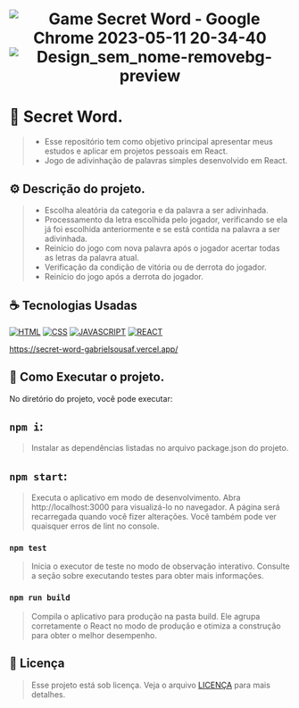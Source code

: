<h1 align="center" width:100%>
   
![Game Secret Word - Google Chrome 2023-05-11 20-34-40](https://github.com/gabrielsousaf/Secret-Word/assets/121953504/7d673a74-7679-43de-95a1-7fb23d07dc57)
![Design_sem_nome-removebg-preview](https://github.com/gabrielsousaf/Todo-List-React/assets/121953504/19028900-5437-49bd-90cf-b349f95aa0a6)

 

# 📱 Secret Word.
> * Esse repositório tem como objetivo principal apresentar meus estudos e aplicar em projetos pessoais em React.
> * Jogo de adivinhação de palavras simples desenvolvido em React.
  

## ⚙ Descrição do projeto.
> * Escolha aleatória da categoria e da palavra a ser adivinhada.<br>
> * Processamento da letra escolhida pelo jogador, verificando se ela já foi escolhida anteriormente e se está contida na palavra a ser adivinhada.<br>
> * Reinício do jogo com nova palavra após o jogador acertar todas as letras da palavra atual.<br>
> * Verificação da condição de vitória ou de derrota do jogador.<br>
> * Reinício do jogo após a derrota do jogador.  


## ☕ Tecnologias Usadas

[![HTML](https://img.shields.io/badge/HTML5-E34F26?style=for-the-badge&logo=html5&logoColor=white)](#)
[![CSS](https://img.shields.io/badge/CSS3-1572B6?style=for-the-badge&logo=css3&logoColor=white)](#)
[![JAVASCRIPT](https://img.shields.io/badge/JavaScript-F7DF1E?style=for-the-badge&logo=javascript&logoColor=black)](#)
[![REACT](https://img.shields.io/badge/React-20232A?style=for-the-badge&logo=react&logoColor=61DAFB)](#)

https://secret-word-gabrielsousaf.vercel.app/



## 📎 Como Executar o projeto.

No diretório do projeto, você pode executar:

## `npm i`:
> Instalar as dependências listadas no arquivo package.json do projeto.

## `npm start`: 
> Executa o aplicativo em modo de desenvolvimento.
> Abra http://localhost:3000 para visualizá-lo no navegador.
> A página será recarregada quando você fizer alterações.
> Você também pode ver quaisquer erros de lint no console.

### `npm test`
> Inicia o executor de teste no modo de observação interativo.
> Consulte a seção sobre executando testes para obter mais informações.

### `npm run build`
> Compila o aplicativo para produção na pasta build.
> Ele agrupa corretamente o React no modo de produção e otimiza a construção para obter o melhor desempenho.
   
## 📝 Licença

> Esse projeto está sob licença. Veja o arquivo [LICENÇA](LICENSE) para mais detalhes.


